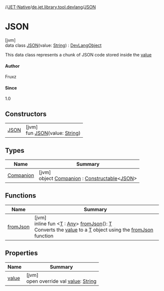 //[JET-Native](../../../index.md)/[de.jet.library.tool.devlang](../index.md)/[JSON](index.md)

# JSON

[jvm]\
data class [JSON](index.md)(value: [String](https://kotlinlang.org/api/latest/jvm/stdlib/kotlin/-string/index.html)) : [DevLangObject](../-dev-lang-object/index.md)

This data class represents a chunk of JSON code stored inside the [value](value.md)

#### Author

Fruxz

#### Since

1.0

## Constructors

| | |
|---|---|
| [JSON](-j-s-o-n.md) | [jvm]<br>fun [JSON](-j-s-o-n.md)(value: [String](https://kotlinlang.org/api/latest/jvm/stdlib/kotlin/-string/index.html)) |

## Types

| Name | Summary |
|---|---|
| [Companion](-companion/index.md) | [jvm]<br>object [Companion](-companion/index.md) : [Constructable](../../de.jet.library.tool.base/-constructable/index.md)&lt;[JSON](index.md)&gt; |

## Functions

| Name | Summary |
|---|---|
| [fromJson](from-json.md) | [jvm]<br>inline fun &lt;[T](from-json.md) : [Any](https://kotlinlang.org/api/latest/jvm/stdlib/kotlin/-any/index.html)&gt; [fromJson](from-json.md)(): [T](from-json.md)<br>Converts the [value](value.md) to a [T](from-json.md) object using the [fromJson](from-json.md) function |

## Properties

| Name | Summary |
|---|---|
| [value](value.md) | [jvm]<br>open override val [value](value.md): [String](https://kotlinlang.org/api/latest/jvm/stdlib/kotlin/-string/index.html) |
